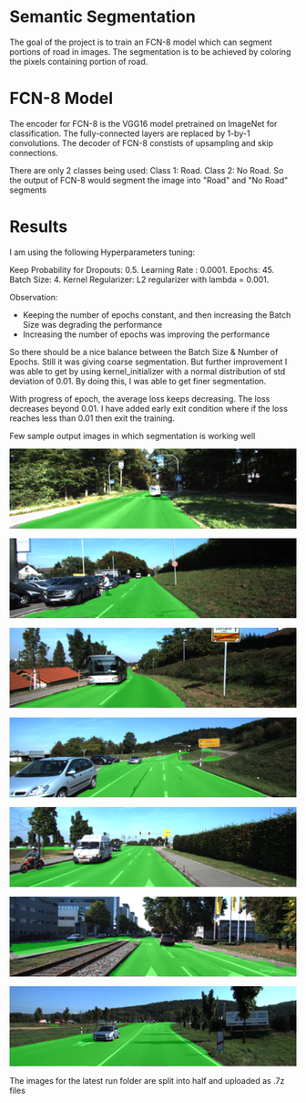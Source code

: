 # Semantic Segmentation
[//]: # (Image References)

[image1]: ./output/um_000008.png "Sample 1"
[image2]: ./output/um_000014.png "Sample 2"
[image3]: ./output/um_000032.png "Sample 3"
[image4]: ./output/umm_000035.png "Sample 4"
[image5]: ./output/umm_000041.png "Sample 5"
[image6]: ./output/umm_000072.png "Sample 6"
[image7]: ./output/umm_000077.png "Sample 7"

The goal of the project is to train an FCN-8 model which can segment portions of road in images.
The segmentation is to be achieved by coloring the pixels containing portion of road.

# FCN-8 Model
The encoder for FCN-8 is the VGG16 model pretrained on ImageNet for classification. The fully-connected layers are replaced by 1-by-1 convolutions. The decoder of FCN-8 constists of upsampling and skip connections. 

There are only 2 classes being used:
Class 1: Road.
Class 2: No Road.
So the output of FCN-8 would segment the image into "Road" and "No Road" segments

# Results

I am using the following Hyperparameters tuning:

Keep Probability for Dropouts: 0.5.
Learning Rate : 0.0001.
Epochs: 45.
Batch Size: 4.
Kernel Regularizer: L2 regularizer with lambda = 0.001.

Observation:
* Keeping the number of epochs constant, and then increasing the Batch Size was degrading the performance
* Increasing the number of epochs was improving the performance

So there should be a nice balance between the Batch Size & Number of Epochs. Still it was giving coarse segmentation.
But further improvement I was able to get by using kernel_initializer with a normal distribution of std deviation of 0.01.
By doing this, I was able to get finer segmentation.

With progress of epoch, the average loss keeps decreasing. The loss decreases beyond 0.01. I have added early exit condition where if the loss reaches less than 0.01 then exit the training.

Few sample output images in which segmentation is working well

![alt text][image1]

![alt text][image2]

![alt text][image3]

![alt text][image4]

![alt text][image5]

![alt text][image6]

![alt text][image7]

The images for the latest run folder are split into half and uploaded as .7z files
